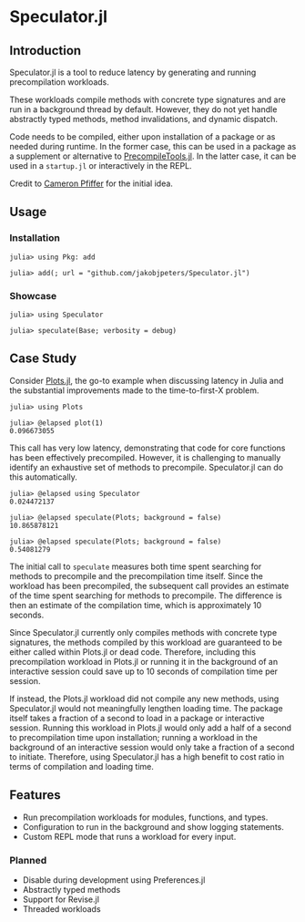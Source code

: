 
# Speculator.jl

## Introduction

Speculator.jl is a tool to reduce latency by generating and running precompilation workloads.

These workloads compile methods with concrete type
signatures and are run in a background thread by default.
However, they do not yet handle abstractly typed methods,
method invalidations, and dynamic dispatch.

Code needs to be compiled, either upon installation of a package or as needed during runtime.
In the former case, this can be used in a package as a supplement or alternative to
[PrecompileTools.jl](https://github.com/JuliaLang/PrecompileTools.jl).
In the latter case, it can be used in a `startup.jl` or interactively in the REPL.

Credit to [Cameron Pfiffer](https://github.com/cpfiffer) for the initial idea.

## Usage

### Installation

```julia-repl
julia> using Pkg: add

julia> add(; url = "github.com/jakobjpeters/Speculator.jl")
```

### Showcase

```julia-repl
julia> using Speculator

julia> speculate(Base; verbosity = debug)
```

## Case Study

Consider [Plots.jl](https://github.com/JuliaPlots/Plots.jl), the go-to example when discussing
latency in Julia and the substantial improvements made to the time-to-first-X problem.

```julia-repl
julia> using Plots

julia> @elapsed plot(1)
0.096673055
```

This call has very low latency, demonstrating that code
for core functions has been effectively precompiled.
However, it is challenging to manually identify an exhaustive set of methods to precompile.
Speculator.jl can do this automatically.

```julia-repl
julia> @elapsed using Speculator
0.024472137

julia> @elapsed speculate(Plots; background = false)
10.865878121

julia> @elapsed speculate(Plots; background = false)
0.54081279
```

The initial call to `speculate` measures both time spent searching
for methods to precompile and the precompilation time itself.
Since the workload has been precompiled, the subsequent call provides
an estimate of the time spent searching for methods to precompile.
The difference is then an estimate of the compilation time,
which is approximately 10 seconds.

Since Speculator.jl currently only compiles methods with concrete type signatures, the
methods compiled by this workload are guaranteed to be either called within Plots.jl or dead code.
Therefore, including this precompilation workload in Plots.jl or running it in the background
of an interactive session could save up to 10 seconds of compilation time per session.

If instead, the Plots.jl workload did not compile any new methods,
using Speculator.jl would not meaningfully lengthen loading time.
The package itself takes a fraction of a second to load in a package or interactive session.
Running this workload in Plots.jl would only add a half of a second to
precompilation time upon installation; running a workload in the background
of an interactive session would only take a fraction of a second to initiate.
Therefore, using Speculator.jl has a high benefit to
cost ratio in terms of compilation and loading time.

## Features

- Run precompilation workloads for modules, functions, and types.
- Configuration to run in the background and show logging statements.
- Custom REPL mode that runs a workload for every input.

### Planned

- Disable during development using Preferences.jl
- Abstractly typed methods
- Support for Revise.jl
- Threaded workloads

